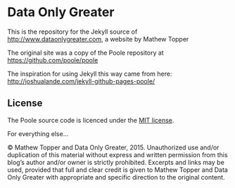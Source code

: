 # Data Only Greater

This is the repository for the Jekyll source of http://www.dataonlygreater.com, a website by Mathew Topper

The original site was a copy of the Poole repository at https://github.com/poole/poole

The inspiration for using Jekyll this way came from here: http://joshualande.com/jekyll-github-pages-poole/

## License

The Poole source code is licenced under the [MIT license](LICENSE_Poole.md).

For everything else...

&copy; Mathew Topper and Data Only Greater, 2015. Unauthorized use and/or duplication of this material without express and written permission from this blog’s author and/or owner is strictly prohibited. Excerpts and links may be used, provided that full and clear credit is given to Mathew Topper and Data Only Greater with appropriate and specific direction to the original content.


